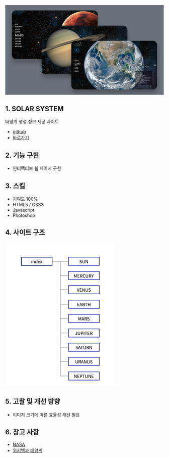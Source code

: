 ![thum_solar_system](/portfolio/solar_system/thum_solar_system.jpg)

## 1. SOLAR SYSTEM
태양계 행성 정보 제공 사이트
* [github](https://github.com/pic22ti/pic22ti.github.io/tree/master/portfolio/solar_system)
* [바로가기](https://pic22ti.github.io/portfolio/solar_system/index.html)

## 2. 기능 구현
* 인터렉티브 웹 페이지 구현

## 3. 스킬
* 기여도 100%
* HTML5 / CSS3
* Javascript
* Photoshop

## 4. 사이트 구조
![sitemap_solar_system](/portfolio/solar_system/sitemap_solar_system.jpg)

## 5. 고찰 및 개선 방향
* 이미지 크기에 따른 효율성 개선 필요

## 6. 참고 사항
* [NASA](https://www.nasa.gov/)
* [위키백과 태양계](https://ko.wikipedia.org/wiki/%ED%83%9C%EC%96%91%EA%B3%84)